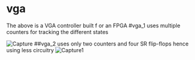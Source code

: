 # vga
The above is a VGA controller built f
or an FPGA 
#vga_1 uses multiple counters for tracking the different states

![Capture](https://github.com/JeremyGemegah/vga/assets/115058697/60a6bf81-16e9-4d1f-b4b6-2e289d29c5f1)
##vga_2 uses only two counters and four SR flip-flops hence using less circuitry
![Capture1](https://github.com/JeremyGemegah/vga/assets/115058697/42a66a67-7e20-4a4e-a59c-3be31bec059a)
